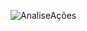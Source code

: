 ![AnaliseAções](https://encrypted-tbn0.gstatic.com/images?q=tbn%3AANd9GcTxV6YnIeq2fDcA_1zFpX2COjbV8Up8qwTi5Tc1F2t9dlR2waMK)